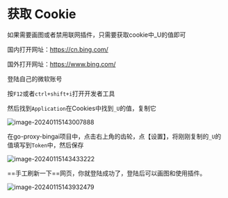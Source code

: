 # 获取 Cookie

如果需要画图或者禁用联网插件，只需要获取cookie中_U的值即可

国内打开网址：https://cn.bing.com/

国外打开网址：https://www.bing.com/

登陆自己的微软账号

按`F12`或者`ctrl+shift+i`打开开发者工具

然后找到`Application`在Cookies中找到`_U`的值，复制它

![image-20240115143007888](https://pic.dongsiqie.me/assets/image-20240115143007888.png)



在go-proxy-bingai项目中，点击右上角的齿轮，点【设置】，将刚刚复制的`_U`的值填写到`Token`中，然后保存

![image-20240115143433222](https://pic.dongsiqie.me/assets/image-20240115143433222.png)

==手工刷新一下==网页，你就登陆成功了，登陆后可以画图和使用插件。

![image-20240115143932479](https://pic.dongsiqie.me/assets/image-20240115143932479.png)





### 



